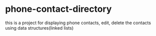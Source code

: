 # phone-contact-directory
this is a project for displaying phone contacts, edit, delete the contacts using data structures(linked lists)
